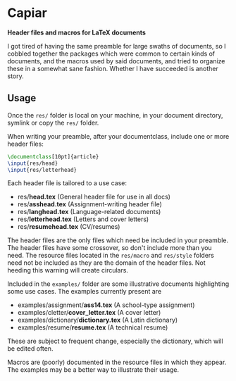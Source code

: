 # Capiar

**Header files and macros for LaTeX documents**

I got tired of having the same preamble for large swaths of documents, so I cobbled
together the packages which were common to certain kinds of documents, and the macros
used by said documents, and tried to organize these in a somewhat sane fashion.  Whether
I have succeeded is another story.

## Usage

Once the `res/` folder is local on your machine, in your document directory, symlink or
copy the `res/` folder.

When writing your preamble, after your documentclass, include one or more header files:

```LaTeX
\documentclass[10pt]{article}
\input{res/head}
\input{res/letterhead}
```

Each header file is tailored to a use case:

- res/__head.tex__ (General header file for use in all docs)
- res/__asshead.tex__ (Assignment-writing header file)
- res/__langhead.tex__ (Language-related documents)
- res/__letterhead.tex__ (Letters and cover letters)
- res/__resumehead.tex__ (CV/resumes)

The header files are the only files which need be included in your preamble.  The header
files have some crossover, so don't include more than you need.  The resource files
located in the `res/macro` and `res/style` folders need not be included as they are the
domain of the header files.  Not heeding this warning will create circulars.

Included in the `examples/` folder are some illustrative documents highlighting some use
cases.  The examples currently present are
- examples/assignment/__ass14.tex__ (A school-type assignment)
- examples/cletter/__cover_letter.tex__ (A cover letter)
- examples/dictionary/__dictionary.tex__ (A Latin dictionary)
- examples/resume/__resume.tex__ (A technical resume)

These are subject to frequent change, especially the dictionary, which will be
edited often.

Macros are (poorly) documented in the resource files in which they appear.  The examples
may be a better way to illustrate their usage.

